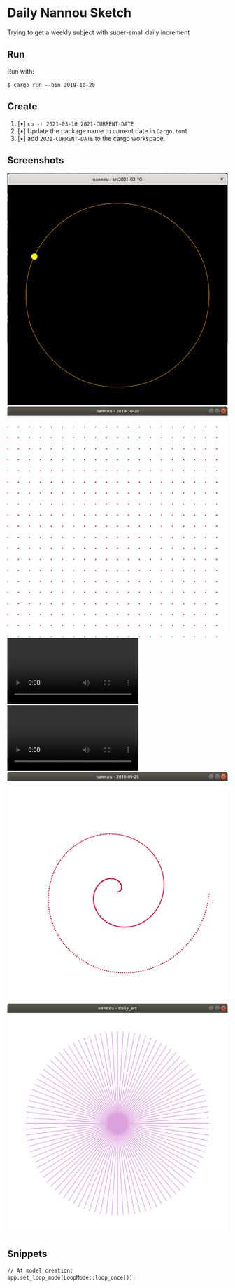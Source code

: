 # Daily Nannou Sketch 

Trying to get a weekly subject with super-small daily increment

## Run

Run with:

    $ cargo run --bin 2019-10-20

## Create

1. [•] `cp -r 2021-03-10 2021-CURRENT-DATE`
2. [•] Update the package name to current date in `Cargo.toml`
3. [•] add `2021-CURRENT-DATE` to the cargo workspace.

## Screenshots

![10 Mar 2021](screenshots/2021-03-10.png)
![20 Oct 2019](screenshots/2019-10-20.png)
![29 Sep 2019](screenshots/2019-09-29.mkv)
![28 Sep 2019](screenshots/2019-09-28.mkv)
![25 Sep 2019](screenshots/2019-09-25.png)
![24 Sep 2019](screenshots/2019-09-24.png)



## Snippets

    // At model creation: 
    app.set_loop_mode(LoopMode::loop_once());
    